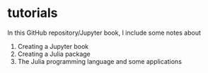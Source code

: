 # tutorials

In this GitHub repository/Jupyter book, I include some notes about
1. Creating a Jupyter book
2. Creating a Julia package
3. The Julia programming language and some applications

